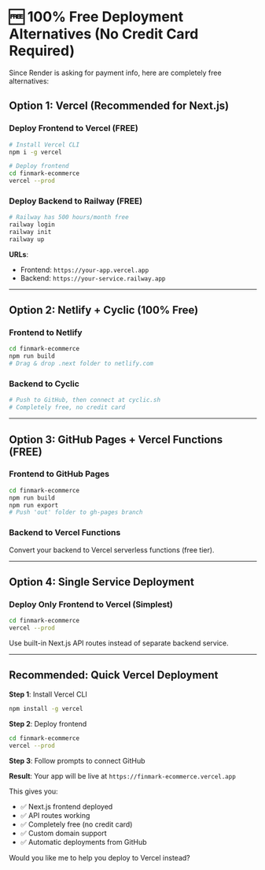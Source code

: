 # 🆓 100% Free Deployment Alternatives (No Credit Card Required)

Since Render is asking for payment info, here are completely free alternatives:

## Option 1: Vercel (Recommended for Next.js)

### Deploy Frontend to Vercel (FREE)
```bash
# Install Vercel CLI
npm i -g vercel

# Deploy frontend
cd finmark-ecommerce
vercel --prod
```

### Deploy Backend to Railway (FREE)
```bash
# Railway has 500 hours/month free
railway login
railway init
railway up
```

**URLs**: 
- Frontend: `https://your-app.vercel.app`
- Backend: `https://your-service.railway.app`

---

## Option 2: Netlify + Cyclic (100% Free)

### Frontend to Netlify
```bash
cd finmark-ecommerce
npm run build
# Drag & drop .next folder to netlify.com
```

### Backend to Cyclic
```bash
# Push to GitHub, then connect at cyclic.sh
# Completely free, no credit card
```

---

## Option 3: GitHub Pages + Vercel Functions (FREE)

### Frontend to GitHub Pages
```bash
cd finmark-ecommerce
npm run build
npm run export
# Push 'out' folder to gh-pages branch
```

### Backend to Vercel Functions
Convert your backend to Vercel serverless functions (free tier).

---

## Option 4: Single Service Deployment

### Deploy Only Frontend to Vercel (Simplest)
```bash
cd finmark-ecommerce
vercel --prod
```

Use built-in Next.js API routes instead of separate backend service.

---

## Recommended: Quick Vercel Deployment

**Step 1**: Install Vercel CLI
```bash
npm install -g vercel
```

**Step 2**: Deploy frontend
```bash
cd finmark-ecommerce
vercel --prod
```

**Step 3**: Follow prompts to connect GitHub

**Result**: Your app will be live at `https://finmark-ecommerce.vercel.app`

This gives you:
- ✅ Next.js frontend deployed
- ✅ API routes working
- ✅ Completely free (no credit card)
- ✅ Custom domain support
- ✅ Automatic deployments from GitHub

Would you like me to help you deploy to Vercel instead?